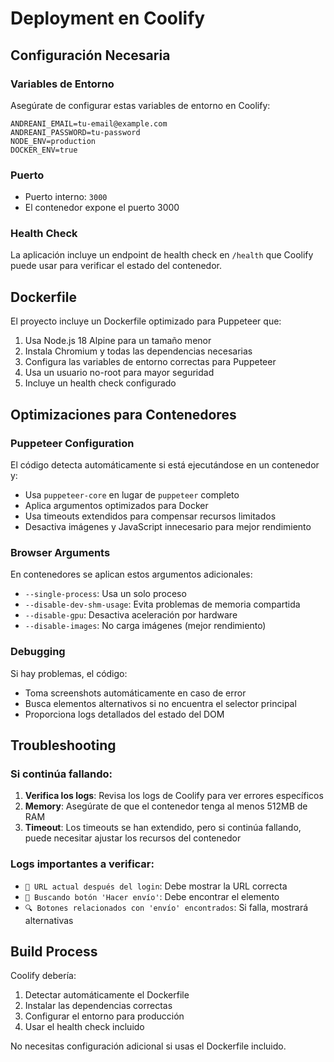 # Deployment en Coolify

## Configuración Necesaria

### Variables de Entorno

Asegúrate de configurar estas variables de entorno en Coolify:

```
ANDREANI_EMAIL=tu-email@example.com
ANDREANI_PASSWORD=tu-password
NODE_ENV=production
DOCKER_ENV=true
```

### Puerto

- Puerto interno: `3000`
- El contenedor expone el puerto 3000

### Health Check

La aplicación incluye un endpoint de health check en `/health` que Coolify puede usar para verificar el estado del contenedor.

## Dockerfile

El proyecto incluye un Dockerfile optimizado para Puppeteer que:

1. Usa Node.js 18 Alpine para un tamaño menor
2. Instala Chromium y todas las dependencias necesarias
3. Configura las variables de entorno correctas para Puppeteer
4. Usa un usuario no-root para mayor seguridad
5. Incluye un health check configurado

## Optimizaciones para Contenedores

### Puppeteer Configuration

El código detecta automáticamente si está ejecutándose en un contenedor y:

- Usa `puppeteer-core` en lugar de `puppeteer` completo
- Aplica argumentos optimizados para Docker
- Usa timeouts extendidos para compensar recursos limitados
- Desactiva imágenes y JavaScript innecesario para mejor rendimiento

### Browser Arguments

En contenedores se aplican estos argumentos adicionales:

- `--single-process`: Usa un solo proceso
- `--disable-dev-shm-usage`: Evita problemas de memoria compartida
- `--disable-gpu`: Desactiva aceleración por hardware
- `--disable-images`: No carga imágenes (mejor rendimiento)

### Debugging

Si hay problemas, el código:

- Toma screenshots automáticamente en caso de error
- Busca elementos alternativos si no encuentra el selector principal
- Proporciona logs detallados del estado del DOM

## Troubleshooting

### Si continúa fallando:

1. **Verifica los logs**: Revisa los logs de Coolify para ver errores específicos
2. **Memory**: Asegúrate de que el contenedor tenga al menos 512MB de RAM
3. **Timeout**: Los timeouts se han extendido, pero si continúa fallando, puede necesitar ajustar los recursos del contenedor

### Logs importantes a verificar:

- `📍 URL actual después del login`: Debe mostrar la URL correcta
- `🎯 Buscando botón 'Hacer envío'`: Debe encontrar el elemento
- `🔍 Botones relacionados con 'envío' encontrados`: Si falla, mostrará alternativas

## Build Process

Coolify debería:

1. Detectar automáticamente el Dockerfile
2. Instalar las dependencias correctas
3. Configurar el entorno para producción
4. Usar el health check incluido

No necesitas configuración adicional si usas el Dockerfile incluido.
